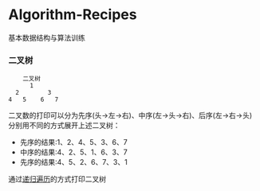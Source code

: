 # Algorithm-Recipes
基本数据结构与算法训练


### 二叉树
        二叉树
          1
      2        3
    4   5    6   7
二叉数的打印可以分为先序(头->左->右)、中序(左->头->右)、后序(左->右->头)
分别用不同的方式展开上述二叉树：
* 先序的结果:1、2、4、5、3、6、7
* 中序的结果:4、2、5、1、6、3、7
* 先序的结果:4、5、2、6、7、3、1

通过[递归遍历]("src/main/kotlin/com/modi/wu/binarytree/RecursiveTraversalBT.kt")的方式打印二叉树



